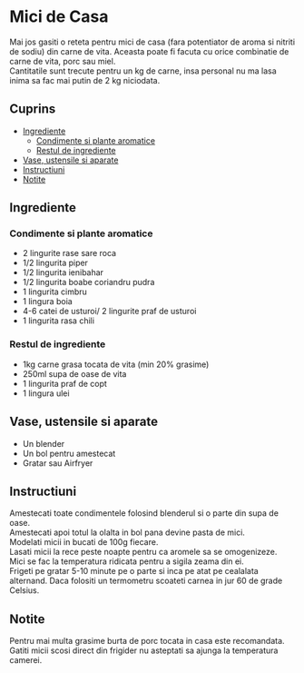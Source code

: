 <!-- omit in toc -->
# Mici de Casa

Mai jos gasiti o reteta pentru mici de casa (fara potentiator de aroma si nitriti de sodiu) din carne de vita.
Aceasta poate fi facuta cu orice combinatie de carne de vita, porc sau miel.  
Cantitatile sunt trecute pentru un kg de carne, insa personal nu ma lasa inima sa fac mai putin de 2 kg niciodata.

<!-- omit in toc -->
## Cuprins

- [Ingrediente](#ingrediente)
  - [Condimente si plante aromatice](#condimente-si-plante-aromatice)
  - [Restul de ingrediente](#restul-de-ingrediente)
- [Vase, ustensile si aparate](#vase-ustensile-si-aparate)
- [Instructiuni](#instructiuni)
- [Notite](#notite)

## Ingrediente

### Condimente si plante aromatice

- 2 lingurite rase sare roca
- 1/2 lingurita piper
- 1/2 lingurita ienibahar
- 1/2 lingurita boabe coriandru pudra
- 1 lingurita cimbru
- 1 lingura boia
- 4-6 catei de usturoi/ 2 lingurite praf de usturoi
- 1 lingurita rasa chili

### Restul de ingrediente

- 1kg carne grasa tocata de vita (min 20% grasime)
- 250ml supa de oase de vita
- 1 lingurita praf de copt
- 1 lingura ulei

## Vase, ustensile si aparate

- Un blender
- Un bol pentru amestecat 
- Gratar sau Airfryer

## Instructiuni

Amestecati toate condimentele folosind blenderul si o parte din supa de oase.  
Amestecati apoi totul la olalta in bol pana devine pasta de mici.  
Modelati micii in bucati de 100g fiecare.  
Lasati micii la rece peste noapte pentru ca aromele sa se omogenizeze.  
Mici se fac la temperatura ridicata pentru a sigila zeama din ei.  
Frigeti pe gratar 5-10 minute pe o parte si inca pe atat pe cealalata alternand.
Daca folositi un termometru scoateti carnea in jur 60 de grade Celsius.

## Notite

Pentru mai multa grasime burta de porc tocata in casa este recomandata.  
Gatiti micii scosi direct din frigider nu asteptati sa ajunga la temperatura camerei.

